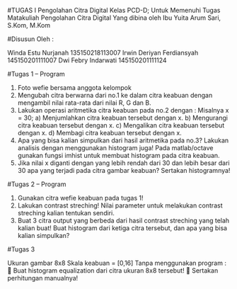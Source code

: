 

#TUGAS I
Pengolahan Citra Digital Kelas PCD-D;
Untuk Memenuhi Tugas Matakuliah
Pengolahan Citra Digital
Yang dibina oleh Ibu Yuita Arum Sari, S.Kom, M.Kom

#Disusun Oleh :

Winda Estu Nurjanah			    135150218113007
Irwin Deriyan Ferdiansyah		145150201111007
Dwi Febry Indarwati			    145150201111124

#Tugas 1 – Program
1.	Foto wefie bersama anggota kelompok
2.	Mengubah citra berwarna dari no.1 ke dalam citra keabuan dengan mengambil nilai rata-rata dari nilai R, G dan B.
3.	Lakukan operasi aritmetika citra keabuan pada no.2 dengan :
Misalnya x = 30;
a) Menjumlahkan citra keabuan tersebut dengan x.
b) Mengurangi citra keabuan tersebut dengan x.
c) Mengalikan citra keabuan tersebut dengan x.
d) Membagi citra keabuan tersebut dengan x.
4.	Apa yang bisa kalian simpulkan dari hasil aritmetika pada no.3? Lakukan analisis dengan menggunakan histogram juga! Pada matlab/octave gunakan fungsi imhist untuk membuat histogram pada citra keabuan.
5.	Jika nilai x diganti dengan yang lebih rendah dari 30 dan lebih besar dari 30 apa yang terjadi pada citra gambar keabuan? Sertakan histogramnya!


#Tugas 2 – Program
1.	Gunakan citra wefie keabuan pada tugas 1!
2.	Lakukan contrast streching! Nilai parameter untuk melakukan contrast streching kalian tentukan sendiri.
3.	Buat 3 citra output yang berbeda dari hasil contrast streching yang telah kalian buat!
Buat histogram dari ketiga citra tersebut, dan apa yang bisa kalian simpulkan?


#Tugas 3
 

Ukuran gambar 8x8
Skala keabuan = [0,16]
Tanpa menggunakan program :
	Buat histogram equalization dari citra ukuran 8x8 tersebut!
	Sertakan perhitungan manualnya!
